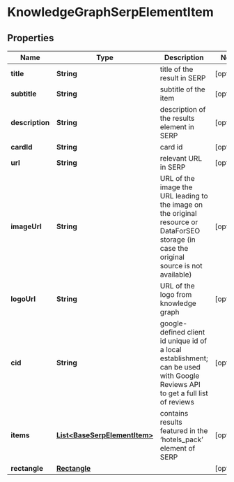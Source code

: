 

# KnowledgeGraphSerpElementItem


## Properties

| Name | Type | Description | Notes |
|------------ | ------------- | ------------- | -------------|
|**title** | **String** | title of the result in SERP |  [optional] |
|**subtitle** | **String** | subtitle of the item |  [optional] |
|**description** | **String** | description of the results element in SERP |  [optional] |
|**cardId** | **String** | card id |  [optional] |
|**url** | **String** | relevant URL in SERP |  [optional] |
|**imageUrl** | **String** | URL of the image the URL leading to the image on the original resource or DataForSEO storage (in case the original source is not available) |  [optional] |
|**logoUrl** | **String** | URL of the logo from knowledge graph |  [optional] |
|**cid** | **String** | google-defined client id unique id of a local establishment; can be used with Google Reviews API to get a full list of reviews |  [optional] |
|**items** | [**List&lt;BaseSerpElementItem&gt;**](BaseSerpElementItem.md) | contains results featured in the ‘hotels_pack’ element of SERP |  [optional] |
|**rectangle** | [**Rectangle**](Rectangle.md) |  |  [optional] |



